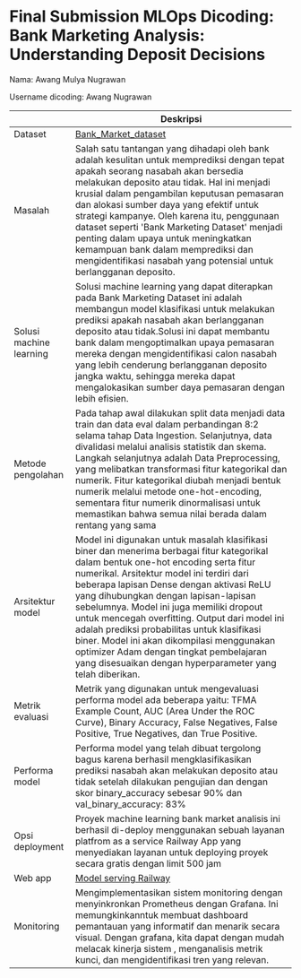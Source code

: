 # Final Submission MLOps Dicoding: Bank Marketing Analysis: Understanding Deposit Decisions
Nama: Awang Mulya Nugrawan

Username dicoding: Awang Nugrawan

| | Deskripsi |
| ----------- | ----------- |
| Dataset | [Bank_Market_dataset](https://www.kaggle.com/datasets/janiobachmann/bank-marketing-dataset) |
| Masalah | Salah satu tantangan yang dihadapi oleh bank adalah kesulitan untuk memprediksi dengan tepat apakah seorang nasabah akan bersedia melakukan deposito atau tidak. Hal ini menjadi krusial dalam pengambilan keputusan pemasaran dan alokasi sumber daya yang efektif untuk strategi kampanye. Oleh karena itu, penggunaan dataset seperti 'Bank Marketing Dataset' menjadi penting dalam upaya untuk meningkatkan kemampuan bank dalam memprediksi dan mengidentifikasi nasabah yang potensial untuk berlangganan deposito. |
| Solusi machine learning | Solusi machine learning yang dapat diterapkan pada Bank Marketing Dataset ini adalah membangun model klasifikasi untuk melakukan prediksi apakah nasabah akan berlangganan deposito atau tidak.Solusi ini dapat membantu bank dalam mengoptimalkan upaya pemasaran mereka dengan mengidentifikasi calon nasabah yang lebih cenderung berlangganan deposito jangka waktu, sehingga mereka dapat mengalokasikan sumber daya pemasaran dengan lebih efisien.|
| Metode pengolahan | Pada tahap awal dilakukan split data menjadi data train dan data eval dalam perbandingan 8:2 selama tahap Data Ingestion. Selanjutnya, data divalidasi melalui analisis statistik dan skema. Langkah selanjutnya adalah Data Preprocessing, yang melibatkan transformasi fitur kategorikal dan numerik. Fitur kategorikal diubah menjadi bentuk numerik melalui metode one-hot-encoding, sementara fitur numerik dinormalisasi untuk memastikan bahwa semua nilai berada dalam rentang yang sama |
| Arsitektur model | Model ini digunakan untuk masalah klasifikasi biner dan menerima berbagai fitur kategorikal dalam bentuk one-hot encoding serta fitur numerikal. Arsitektur model ini terdiri dari beberapa lapisan Dense dengan aktivasi ReLU yang dihubungkan dengan lapisan-lapisan sebelumnya. Model ini juga memiliki dropout untuk mencegah overfitting. Output dari model ini adalah prediksi probabilitas untuk klasifikasi biner. Model ini akan dikompilasi menggunakan optimizer Adam dengan tingkat pembelajaran yang disesuaikan dengan hyperparameter yang telah diberikan.|
| Metrik evaluasi | Metrik yang digunakan untuk mengevaluasi performa model ada beberapa yaitu: TFMA Example Count, AUC (Area Under the ROC Curve), Binary Accuracy, False Negatives, False Positive, True Negatives, dan True Positive. |
| Performa model | Performa model yang telah dibuat tergolong bagus karena berhasil mengklasifikasikan prediksi nasabah akan melakukan deposito atau tidak setelah dilakukan pengujian dan dengan skor binary_accuracy sebesar 90% dan val_binary_accuracy: 83%|
| Opsi deployment | Proyek machine learning bank market analisis ini berhasil di-deploy menggunakan sebuah layanan platfrom as a service Railway App  yang menyediakan layanan untuk deploying proyek secara gratis dengan limit 500 jam|
| Web app | [Model serving Railway](https://bankmarket-prediction-production.up.railway.app/v1/models/bank-model/metadata)|
| Monitoring | Mengimplementasikan sistem monitoring dengan menyinkronkan Prometheus dengan Grafana. Ini memungkinkanntuk membuat dashboard pemantauan yang informatif dan menarik secara visual. Dengan grafana, kita dapat dengan mudah melacak kinerja sistem , menganalisis metrik kunci, dan mengidentifikasi tren yang relevan.  |
